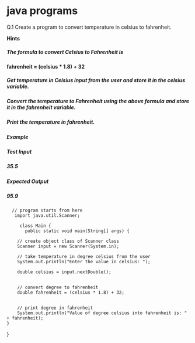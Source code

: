 # java programs 


Q.1 Create a program to convert temperature in celsius to fahrenheit.

**Hints** 
##### The formula to convert Celsius to Fahrenheit is
 **fahrenheit = (celsius * 1.8) + 32**
##### Get temperature in Celsius input from the user and store it in the celsius variable.
##### Convert the temperature to Fahrenheit using the above formula and store it in the fahrenheit variable.
##### Print the temperature in fahrenheit.
##### Example
##### Test Input
##### 35.5
##### Expected Output
##### 95.9






      // program starts from here
       import java.util.Scanner;

         class Main {
           public static void main(String[] args) {

        // create object class of Scanner class 
        Scanner input = new Scanner(System.in);
        
        // take temperature in degree celsius from the user
        System.out.println("Enter the value in celsius: ");
        
        double celsius = input.nextDouble();
        
 
        // convert degree to fahrenheit
        double fahrenheit = (celsius * 1.8) + 32;
        
 
        // print degree in fahrenheit
        System.out.println("Value of degree celsius into fahrenheit is: " + fahrenheit);
    }
}  
